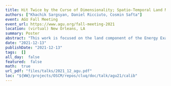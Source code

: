 ```yaml
---
title: Hit Twice by the Curse of Dimensionality; Spatio-Temporal Land Model Calibration using Karhunen-Loeve and Sparse Polynomial Chaos Expansions
authors: ["Khachik Sargsyan, Daniel Ricciuto, Cosmin Safta"]
event: AGU Fall Meeting
event_url: https://www.agu.org/fall-meeting-2021
location: (virtual) New Orleans, LA
summary: Poster
abstract: "This work is focused on the land component of the Energy Exascale Earth System Model (E3SM). Prediction uncertainties in the E3SM land model (ELM) are caused in part by a large number of uncertain parameters related to ecosystem processes that control fluxes of carbon and energy. Studying the ELM performance with respect to variations in these parameters is an essential task of forward uncertainty quantification (UQ) and is challenged by a large number of such uncertain parameters as well as the ELM computational expense. Besides this curse of dimensionality in the input, calibrating these parameters (inverse UQ), is challenged by the high-dimensional, spatio-temporal output fields of model evaluations and observational data.<br><br>We will demonstrate Bayesian calibration of ELM parameters using gridded observation datasets. The work incorporates a range of dimensionality reduction techniques, including Karhunen-Loeve (KL) expansions of spatio-temporal outputs and sparse polynomial chaos representations of KL modes. Accordingly, a surrogate-based likelihood function is constructed with an additional statistical representation corresponding to model structural error. The resulting embedded model-error strategy disambiguates model error from data noise and leads to predictions with attributable uncertainties. Bayesian inference via adaptive Markov chain Monte Carlo sampling reveals that the dominant component of predictive uncertainty is model structural error highlighting the need for augmenting model parameters with a spatio-temporal structure in order to improve predictability. The developed workflow heavily relies on capabilities available in UQ Toolkit (www.sandia.gov/uqtoolkit)."
date: "2021-12-13"
publishDate: "2021-12-13"
tags:  []
all_day:  false
featured:  false
math:  true
url_pdf: "files/talks/2021_12_agu.pdf"
loc: "${WW}/projects/OSCM/repos/cluq/doc/talk/agu21/calib"
---
```

